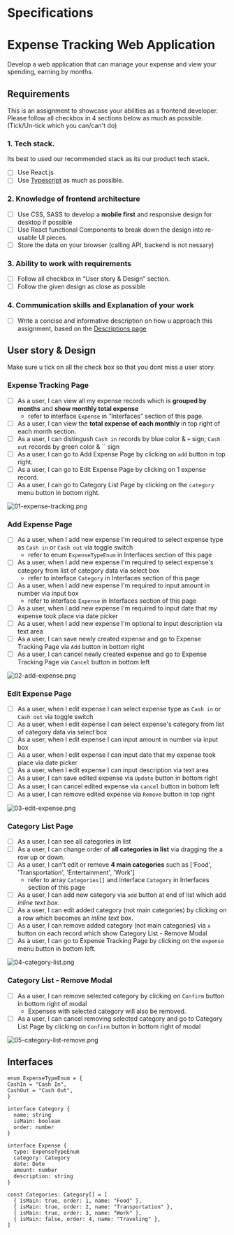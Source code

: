 # Specifications

# Expense Tracking Web Application

Develop a web application that can manage your expense and view your spending, earning by months.

## Requirements

This is an assignment to showcase your abilities as a frontend developer.
Please follow all checkbox in 4 sections below as much as possible. (Tick/Un-tick which you can/can't do)

### 1. Tech stack.

Its best to used our recommended stack as its our product tech stack.

- [ ] Use React.js
- [ ] Use [Typescript](https://www.typescriptlang.org/) as much as possible.

### 2. Knowledge of frontend architecture

- [ ] Use CSS, SASS to develop a **mobile first** and responsive design for desktop if possible
- [ ] Use React functional Components to break down the design into re-usable UI pieces.
- [ ] Store the data on your browser (calling API, backend is not nessary)

### 3. Ability to work with requirements

- [ ] Follow all checkbox in “User story & Design” section.
- [ ] Follow the given design as close as possible

### 4. Communication skills and Explanation of your work

- [ ] Write a concise and informative description on how u approach this assignment, based on the [Descriptions page](https://www.notion.so/a00b52a166e34fecb3b3550a404b165e?pvs=21)

## User story & Design

Make sure u tick on all the check box so that you dont miss a user story.

### Expense Tracking Page

- [ ] As a user, I can view all my expense records which is **grouped by months** and **show monthly total expense**
  - refer to interface `Expense` in “Interfaces” section of this page.
- [ ] As a user, I can view the **total expense of each monthly** in top right of each month section.
- [ ] As a user, I can distingush `Cash in` records by blue color & `+` sign; `Cash out` records by green color & `` sign
- [ ] As a user, I can go to Add Expense Page by clicking on `add` button in top right.
- [ ] As a user, I can go to Edit Expense Page by clicking on 1 expense record.
- [ ] As a user, I can go to Category List Page by clicking on the `category` menu button in bottom right.

![01-expense-tracking.png](https://prod-files-secure.s3.us-west-2.amazonaws.com/1144a376-1b4c-479a-be07-4915ac395319/3510e8a9-7624-40e8-835e-d0caa3cfb430/01-expense-tracking.png)

### Add Expense Page

- [ ] As a user, when I add new expense I'm required to select expense type as `Cash in` or `Cash out` via toggle switch
  - refer to enum `ExpenseTypeEnum` in Interfaces section of this page
- [ ] As a user, when I add new expense I'm required to select expense's category from list of category data via select box
  - refer to interface `Category` in Interfaces section of this page
- [ ] As a user, when I add new expense I'm required to input amount in number via input box
  - refer to interface `Expense` in Interfaces section of this page
- [ ] As a user, when I add new expense I'm required to input date that my expense took place via date picker
- [ ] As a user, when I add new expense I'm optional to input description via text area
- [ ] As a user, I can save newly created expense and go to Expense Tracking Page via `Add` button in bottom right
- [ ] As a user, I can cancel newly created expense and go to Expense Tracking Page via `Cancel` button in bottom left

![02-add-expense.png](https://prod-files-secure.s3.us-west-2.amazonaws.com/1144a376-1b4c-479a-be07-4915ac395319/e780e89a-4a3b-4a0b-bfb6-e36ac2fd05a6/02-add-expense.png)

### Edit Expense Page

- [ ] As a user, when I edit expense I can select expense type as `Cash in` or `Cash out` via toggle switch
- [ ] As a user, when I edit expense I can select expense's category from list of category data via select box
- [ ] As a user, when I edit expense I can input amount in number via input box
- [ ] As a user, when I edit expense I can input date that my expense took place via date picker
- [ ] As a user, when I edit expense I can input description via text area
- [ ] As a user, I can save edited expense via `Update` button in bottom right
- [ ] As a user, I can cancel edited expense via `cancel` button in bottom left
- [ ] As a user, I can remove edited expense via `Remove` button in top right

![03-edit-expense.png](https://prod-files-secure.s3.us-west-2.amazonaws.com/1144a376-1b4c-479a-be07-4915ac395319/42ddf57b-c6da-4839-8ca7-18b60193e34d/03-edit-expense.png)

### Category List Page

- [ ] As a user, I can see all categories in list
- [ ] As a user, I can change order of **all categories in list** via dragging the a row up or down.
- [ ] As a user, I can't edit or remove **4 main categories** such as ['Food', 'Transportation', 'Entertainment', 'Work']
  - refer to array `Categories[]` and interface `Category` in Interfaces section of this page
- [ ] As a user, I can add new category via `add` button at end of list which add _inline text box_.
- [ ] As a user, I can edit added category (not main categories) by clicking on a row which becomes an _inline text box_.
- [ ] As a user, I can remove added category (not main categories) via `x` button on each record which show Category List - Remove Modal
- [ ] As a user, I can go to Expense Tracking Page by clicking on the `expense` menu button in bottom left.

![04-category-list.png](https://prod-files-secure.s3.us-west-2.amazonaws.com/1144a376-1b4c-479a-be07-4915ac395319/3e5c7dbd-9f05-4f21-b5c2-cd669557ee10/04-category-list.png)

### Category List - Remove Modal

- [ ] As a user, I can remove selected category by clicking on `Confirm` button in bottom right of modal
  - Expenses with selected category will also be removed.
- [ ] As a user, I can cancel removing selected category and go to Category List Page by clicking on `Confirm` button in bottom right of modal

![05-category-list-remove.png](https://prod-files-secure.s3.us-west-2.amazonaws.com/1144a376-1b4c-479a-be07-4915ac395319/6ea6613d-6358-4ec9-931f-e1901b6a54fc/05-category-list-remove.png)

## Interfaces

```tsx
enum ExpenseTypeEnum = {
CashIn = "Cash In",
CashOut = "Cash Out",
}

interface Category {
  name: string
  isMain: boolean
  order: number
}

interface Expense {
  type: ExpenseTypeEnum
  category: Category
  date: Date
  amount: number
  description: string
}

const Categories: Category[] = [
  { isMain: true, order: 1, name: "Food" },
  { isMain: true, order: 2, name: "Transportation" },
  { isMain: true, order: 3, name: "Work" },
  { isMain: false, order: 4, name: "Traveling" },
]

```

